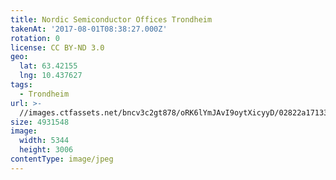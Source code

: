 ```yaml
---
title: Nordic Semiconductor Offices Trondheim
takenAt: '2017-08-01T08:38:27.000Z'
rotation: 0
license: CC BY-ND 3.0
geo:
  lat: 63.42155
  lng: 10.437627
tags:
  - Trondheim
url: >-
  //images.ctfassets.net/bncv3c2gt878/oRK6lYmJAvI9oytXicyyD/02822a171331b4359595d7f2cc81418d/nordic-semiconductor-offices-trondheim_36271032071_o
size: 4931548
image:
  width: 5344
  height: 3006
contentType: image/jpeg
---
```


